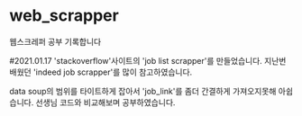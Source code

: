 # web_scrapper

웹스크레퍼 공부 기록합니다

#2021.01.17
'stackoverflow'사이트의 'job list scrapper'를 만들었습니다.
지난번 배웠던 'indeed job scrapper'를 많이 참고하였습니다.

data soup의 범위를 타이트하게 잡아서 'job_link'를 좀더 간결하게 가져오지못해 아쉽습니다.
선생님 코드와 비교해보며 공부하였습니다.

